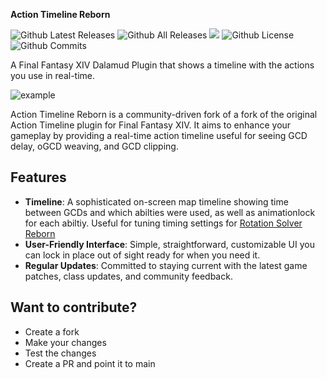 **Action Timeline Reborn**

![Github Latest Releases](https://img.shields.io/github/downloads/FFXIV-CombatReborn/ActionTimelineReborn/latest/total.svg?style=for-the-badge)
![Github All Releases](https://img.shields.io/github/downloads/FFXIV-CombatReborn/ActionTimelineReborn/total.svg?style=for-the-badge)
![](https://img.shields.io/codefactor/grade/github/FFXIV-CombatReborn/ActionTimelineReborn?longCache=true&style=for-the-badge)
![Github License](https://img.shields.io/github/license/FFXIV-CombatReborn/ActionTimelineReborn.svg?label=License&style=for-the-badge)
![Github Commits](https://img.shields.io/github/commits-since/FFXIV-CombatReborn/ActionTimelineReborn/latest/main?style=for-the-badge)

A Final Fantasy XIV Dalamud Plugin that shows a timeline with the actions you use in real-time.

![example](/Images/example.gif)

Action Timeline Reborn is a community-driven fork of a fork of the original Action Timeline plugin for Final Fantasy XIV. It aims to enhance your gameplay by providing a real-time action timeline useful for seeing GCD delay, oGCD weaving, and GCD clipping.

## Features

- **Timeline**: A sophisticated on-screen map timeline showing time between GCDs and which abilties were used, as well as animationlock for each abiltiy. Useful for tuning timing settings for [Rotation Solver Reborn](https://github.com/FFXIV-CombatReborn/RotationSolverReborn)
- **User-Friendly Interface**: Simple, straightforward, customizable UI you can lock in place out of sight ready for when you need it.
- **Regular Updates**: Committed to staying current with the latest game patches, class updates, and community feedback.

## Want to contribute?

- Create a fork
- Make your changes
- Test the changes
- Create a PR and point it to main

